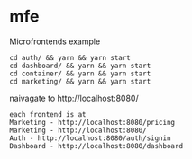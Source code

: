 # mfe
Microfrontends example

```
cd auth/ && yarn && yarn start
cd dashboard/ && yarn && yarn start
cd container/ && yarn && yarn start
cd marketing/ && yarn && yarn start
```


naivagate to http://localhost:8080/

```
each frontend is at 
Marketing - http://localhost:8080/pricing
Marketing - http://localhost:8080/
Auth - http://localhost:8080/auth/signin
Dashboard - http://localhost:8080/dashboard
```
